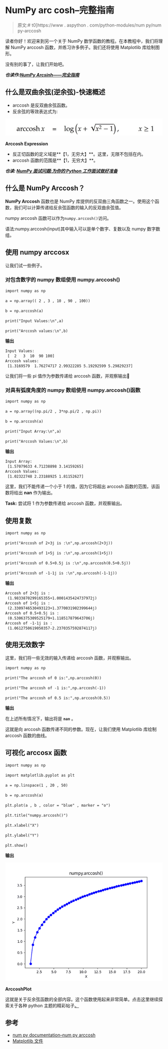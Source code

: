 # NumPy arc cosh–完整指南

> 原文:# t0]https://www . aspython . com/python-modules/num py/num py-arccosh

读者你好！欢迎来到另一个关于 NumPy 数学函数的教程。在本教程中，我们将理解 NumPy arccosh 函数，并练习许多例子。我们还将使用 Matplotlib 库绘制图形。

没有别的事了，让我们开始吧。

***也读作:[NumPy Arcsinh——完全指南](https://www.askpython.com/python-modules/numpy/numpy-arcsinh)***

## 什么是双曲余弦(逆余弦)-快速概述

*   arccosh 是反双曲余弦函数。
*   反余弦的等效表达式为:

![Arccosh Expression](img/0e862084021d16b0ea639b9cbde7b1ad.png)

**Arccosh Expression**

*   反正切函数的定义域是**【1，无穷大】**。这里，无限不包括在内。
*   arccosh 函数的范围是**【1，无穷大】**。

***也读: [NumPy 面试问题:为你的 Python 工作面试做好准备](https://www.askpython.com/python/numpy-interview-questions)***

## 什么是 NumPy Arccosh？

**NumPy Arccosh** 函数也是 NumPy 库提供的反双曲三角函数之一。使用这个函数，我们可以计算传递给反余弦函数的输入的反双曲余弦值。

numpy arccosh 函数可以作为`numpy.arccosh()`访问。

语法:numpy.arccosh(input)其中输入可以是单个数字、复数以及 numpy 数字数组。

## 使用 numpy arccosx

让我们试一些例子。

### 对包含数字的 numpy 数组使用 numpy.arccosh()

```
import numpy as np

a = np.array(( 2 , 3 , 10 , 90 , 100))

b = np.arccosh(a)

print("Input Values:\n",a)

print("Arccosh values:\n",b)

```

**输出**

```
Input Values:
 [  2   3  10  90 100]
Arccosh values:
 [1.3169579  1.76274717 2.99322285 5.19292599 5.29829237]

```

让我们将一些 pi 值作为参数传递给 arccosh 函数，并观察输出🙂

### 对具有弧度角度的 numpy 数组使用 numpy.arccosh()函数

```
import numpy as np

a = np.array((np.pi/2 , 3*np.pi/2 , np.pi))

b = np.arccosh(a)

print("Input Array:\n",a)

print("Arccosh Values:\n",b)

```

**输出**

```
Input Array:
 [1.57079633 4.71238898 3.14159265]
Arccosh Values:
 [1.02322748 2.23188925 1.81152627]

```

这里，我们不能传递一个小于 1 的值，因为它将超出 arccosh 函数的范围，该函数将给出 **nan** 作为输出。

**Task:** 尝试将 1 作为参数传递给 arccosh 函数，并观察输出。

## 使用复数

```
import numpy as np

print("Arccosh of 2+3j is :\n",np.arccosh(2+3j))

print("Arccosh of 1+5j is :\n",np.arccosh(1+5j))

print("Arccosh of 0.5+0.5j is :\n",np.arccosh(0.5+0.5j))

print("Arccosh of -1-1j is :\n",np.arccosh(-1-1j))

```

**输出**

```
Arccosh of 2+3j is :
 (1.9833870299165355+1.0001435424737972j)
Arccosh of 1+5j is :
 (2.3309746530493123+1.3770031902399644j)
Arccosh of 0.5+0.5j is :
 (0.5306375309525179+1.118517879643706j)
Arccosh of -1-1j is :
 (1.0612750619050357-2.2370357592874117j)

```

## 使用无效数字

这里，我们将一些无效的输入传递给 arccosh 函数，并观察输出。

```
import numpy as np

print("The arccosh of 0 is:",np.arccosh(0))

print("The arccosh of -1 is:",np.arccosh(-1))

print("The arccosh of 0.5 is:",np.arccosh(0.5))

```

**输出**

在上述所有情况下，输出将是 **`nan`** 。

这就是向 arccosh 函数传递不同的参数。现在，让我们使用 Matplotlib 库绘制 arccosh 函数的曲线。

## 可视化 arccosx 函数

```
import numpy as np

import matplotlib.pyplot as plt

a = np.linspace(1 , 20 , 50)

b = np.arccosh(a)

plt.plot(a , b , color = "blue" , marker = "o")

plt.title("numpy.arccosh()")

plt.xlabel("X")

plt.ylabel("Y")

plt.show()

```

**输出**

![ArccoshPlot](img/2012cad36d30d5b5cee887f7db2767a7.png)

**ArccoshPlot**

这就是关于反余弦函数的全部内容。这个函数使用起来非常简单。点击这里继续探索关于各种 python 主题的精彩帖子[。](https://www.askpython.com/)

## 参考

*   [num py documentation–num py arccosh](https://numpy.org/doc/stable/reference/generated/numpy.arccosh.html)
*   [Matplotlib 文件](https://matplotlib.org/)